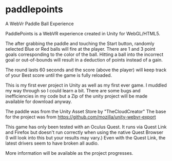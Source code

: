 # paddlepoints
A WebVr Paddle Ball Experience

PaddlePoints is a WebVR experience created in Unity for WebGL/HTML5.

The after grabbing the paddle and touching the Start button, randomly selected Blue or Red balls will fire at the player.
There are 1 and 3 point goals corresponding to the color of the ball. Hitting a ball into the incorrect goal or out-of-bounds will result in a deduction of points instead of a gain.

The round lasts 60 seconds and the score (above the player) will keep track of your Best score until the game is fully reloaded.

This is my first ever project in Unity as well as my first ever game. I muddled my way through so I could learn a bit.
There are some bugs and inefficiencies in my code but a Zip of the unity project will be made available for download anyway.

The paddle was from the Unity Asset Store by "TheCloudCreator"
The base for the project was from https://github.com/mozilla/unity-webvr-export

This game has only been tested with an Oculus Quest. It runs via Quest Link and Firefox but doesn't run correctly when using the native Quest Browser (I will look into this but your results may vary.) Even with the Quest Link, the latest drivers seem to have broken all audio.

More information will be available as the project progresses.
